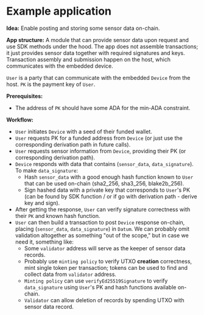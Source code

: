 # Example application

**Idea:** Enable posting and storing some sensor data on-chain.

**App structure:** A module that can provide sensor data upon request and use SDK methods under the hood. The app does not assemble transactions; it just provides sensor data together with required signatures and keys. Transaction assembly and submission happen on the host, which communicates with the embedded device.

`User` is a party that can communicate with the embedded `Device` from the host. `PK` is the payment key of `User`.

**Prerequisites:**

- The address of `PK` should have some ADA for the min-ADA constraint.

**Workflow:**

- `User` initiates `Device` with a seed of their funded wallet.
- `User` requests PK for a funded address from `Device` (or just use the corresponding derivation path in future calls).
- `User` requests sensor information from `Device`, providing their PK (or corresponding derivation path).
- `Device` responds with data that contains (`sensor_data`, `data_signature`). To make `data_signature`:
  - Hash `sensor_data` with a good enough hash function known to `User` that can be used on-chain (sha2_256, sha3_256, blake2b_256).
  - Sign hashed data with a private key that corresponds to `User`'s PK (can be found by SDK function / or if go with derivation path - derive key and sign).
- After getting the response, `User` can verify signature correctness with their `PK` and known hash function.
- `User` can then build a transaction to post `Device` response on-chain, placing (`sensor_data`, `data_signature`) in `Datum`. We can probably omit validation altogether as something "out of the scope," but in case we need it, something like:
  - Some `validator` address will serve as the keeper of sensor data records.
  - Probably use `minting policy` to verify UTXO **creation** correctness, mint single token per transaction; tokens can be used to find and collect data from `validator` address.
  - `Minting policy` can use `verifyEd25519Signature` to verify `data_signature` using `User`'s PK and hash functions available on-chain.
  - `Validator` can allow deletion of records by spending UTXO with sensor data record.
